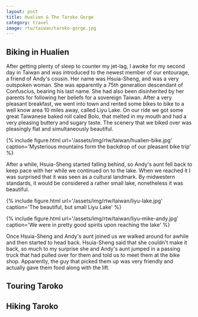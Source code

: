 ```yaml
---
layout: post
title: Hualien & The Taroko Gorge
category: travel
image: rtw/taiwan/taroko-gorge.jpg
---
```


## Biking in Hualien

After getting plenty of sleep to counter my jet-lag, I awoke for my
second day in Taiwan and was introduced to the newest member of our
entourage, a friend of Andy's cousin. Her name was Hsuia-Sheng, and
was a very outspoken woman. She was apparently a 75th generation
descendant of Confuscius, bearing his last name. She had also been
disinherited by her parents for following her beliefs for a sovereign
Taiwan. After a very pleasant breakfast, we went into town and rented
some bikes to bike to a well know area 10 miles away, called Liyu Lake. 
On our ride we got some great Taiwanese baked roll caled Bolo, that
melted in my mouth and had a very pleasing buttery and sugary taste.
The scenery that we biked over was pleasingly flat and simultaneously beautiful.

{% include figure.html url='/assets/img/rtw/taiwan/hualien-bike.jpg' caption='Mysterious mountains form the backdrop of our pleasant bike trip' %}

After a while, Hsuia-Sheng started falling behind, so Andy's aunt fell
back to keep pace with her while we continued on to the lake. When we
reached it I was surprised that it was seen as a cultural landmark. By
midwestern standards, it would be considered a rather small lake,
nonetheless it was beautiful.

{% include figure.html url='/assets/img/rtw/taiwan/liyu-lake.jpg' caption='The beautiful, but small Liyu Lake' %}

{% include figure.html url='/assets/img/rtw/taiwan/liyu-mike-andy.jpg' caption='We were in pretty good spirits upon reaching the lake' %}

Once Hsuia-Sheng and Andy's aunt joined us we walked around for awhile
and then started to head back. Hsuia-Sheng said that she couldn't make
it back, so much to my surprise she and Andy's aunt jumped in a
passing truck that had pulled over for them and told us to meet them
at the bike shop. Apparently, the guy that picked them up was very
friendly and actually gave them food along with the lift.


## Touring Taroko

## Hiking Taroko
